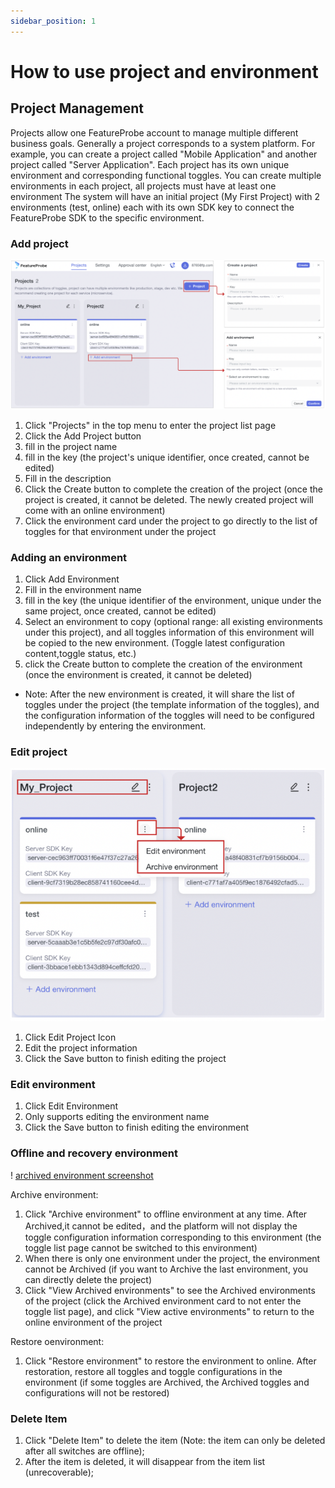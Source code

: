 ```yaml
---
sidebar_position: 1
---
```


# How to use project and environment

## Project Management
Projects allow one FeatureProbe account to manage multiple different business goals. Generally a project corresponds to a system platform. For example, you can create a project called "Mobile Application" and another project called "Server Application". Each project has its own unique environment and corresponding functional toggles. You can create multiple environments in each project, all projects must have at least one environment
The system will have an initial project (My First Project) with 2 environments (test, online) each with its own SDK key to connect the FeatureProbe SDK to the specific environment.
### Add project

![create project screenshot](/create_pro_env_en.png)

1. Click "Projects" in the top menu to enter the project list page
2. Click the Add Project button
3. fill in the project name
4. fill in the key (the project's unique identifier, once created, cannot be edited)
5. Fill in the description
6. Click the Create button to complete the creation of the project (once the project is created, it cannot be deleted. The newly created project will come with an online environment)
7. Click the environment card under the project to go directly to the list of toggles for that environment under the project

### Adding an environment

1. Click Add Environment
2. Fill in the environment name
3. fill in the key (the unique identifier of the environment, unique under the same project, once created, cannot be edited)
4. Select an environment to copy (optional range: all existing environments under this project), and all toggles information of this environment will be copied to the new environment. (Toggle latest configuration content,toggle status, etc.)
5. click the Create button to complete the creation of the environment (once the environment is created, it cannot be deleted)

- Note: After the new environment is created, it will share the list of toggles under the project (the template information of the toggles), and the configuration information of the toggles will need to be configured independently by entering the environment.

### Edit project

![edit environment screenshot](/edit_pro_env_en.png)

1. Click Edit Project Icon
2. Edit the project information
3. Click the Save button to finish editing the project

### Edit environment

1. Click Edit Environment
2. Only supports editing the environment name
3. Click the Save button to finish editing the environment

### Offline and recovery environment

! [archived environment screenshot](/archived_env_en.png)

Archive environment:
1. Click "Archive environment" to offline environment at any time. After Archived,it cannot be edited，and the platform will not display the toggle configuration information corresponding to this environment (the toggle list page cannot be switched to this environment)
2. When there is only one environment under the project, the environment cannot be Archived (if you want to Archive the last environment, you can directly delete the project)
3. Click "View Archived environments" to see the Archived environments of the project (click the Archived environment card to not enter the toggle list page), and click "View active environments" to return to the online environment of the project

Restore oenvironment:
1. Click "Restore environment" to restore the environment to online. After restoration, restore all toggles and toggle configurations in the environment (if some toggles are Archived, the Archived toggles and configurations will not be restored)

### Delete Item

1. Click "Delete Item" to delete the item (Note: the item can only be deleted after all switches are offline);
2. After the item is deleted, it will disappear from the item list (unrecoverable);
